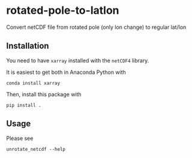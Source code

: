 # rotated-pole-to-latlon
Convert netCDF file from rotated pole (only lon change) to regular lat/lon


## Installation

You need to have `xarray` installed with the `netCDF4` library.

It is easiest to get both in Anaconda Python with

```
conda install xarray
```

Then, install this package with
```
pip install .
```

## Usage

Please see

```
unrotate_netcdf --help
```
